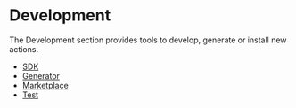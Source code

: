 
# Development

The Development section provides tools to develop, generate or install new actions.

* [SDK](./sdk)
* [Generator](./generator)
* [Marketplace](./marketplace)
* [Test](./test)
